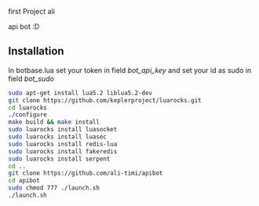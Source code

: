 

first Project ali

api bot :D

Installation
------------
In botbase.lua set your token in field *bot_api_key* and set your id as sudo in field *bot_sudo*
```bash
sudo apt-get install lua5.2 liblua5.2-dev
git clone https://github.com/keplerproject/luarocks.git
cd luarocks
./configure
make build && make install
sudo luarocks install luasocket
sudo luarocks install luasec
sudo luarocks install redis-lua
sudo luarocks install fakeredis
sudo luarocks install serpent
cd ..
git clone https://github.com/ali-timi/apibot
cd apibot
sudo chmod 777 ./launch.sh
./launch.sh
```
